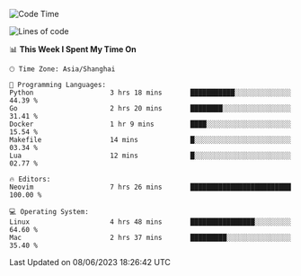 <!--START_SECTION:waka-->
![Code Time](http://img.shields.io/badge/Code%20Time-1%2C384%20hrs%2056%20mins-blue)

![Lines of code](https://img.shields.io/badge/From%20Hello%20World%20I%27ve%20Written-261.5%20thousand%20lines%20of%20code-blue)

📊 **This Week I Spent My Time On** 

```text
🕑︎ Time Zone: Asia/Shanghai

💬 Programming Languages: 
Python                   3 hrs 18 mins       ███████████░░░░░░░░░░░░░░   44.39 % 
Go                       2 hrs 20 mins       ████████░░░░░░░░░░░░░░░░░   31.41 % 
Docker                   1 hr 9 mins         ████░░░░░░░░░░░░░░░░░░░░░   15.54 % 
Makefile                 14 mins             █░░░░░░░░░░░░░░░░░░░░░░░░   03.34 % 
Lua                      12 mins             █░░░░░░░░░░░░░░░░░░░░░░░░   02.77 % 

🔥 Editors: 
Neovim                   7 hrs 26 mins       █████████████████████████   100.00 % 

💻 Operating System: 
Linux                    4 hrs 48 mins       ████████████████░░░░░░░░░   64.60 % 
Mac                      2 hrs 37 mins       █████████░░░░░░░░░░░░░░░░   35.40 % 
```


 Last Updated on 08/06/2023 18:26:42 UTC
<!--END_SECTION:waka-->
